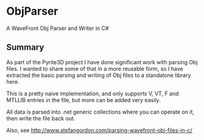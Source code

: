 # ObjParser
A WaveFront Obj Parser and Writer in C#

## Summary
As part of the Pyrite3D project I have done significant work with parsing Obj files.  I wanted to share some of that in a more reusable form, so I have extracted the basic parsing and writing of Obj files to a standalone library here.

This is a pretty naive implementation, and only supports V, VT, F and MTLLIB entries in the file, but more can be added very easily.  

All data is parsed into .net generic collections where you can operate on it, then write the file back out.

Also, see http://www.stefangordon.com/parsing-wavefront-obj-files-in-c/
